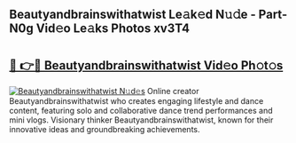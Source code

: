 ## Beautyandbrainswithatwist Le𝚊k𝚎d N𝚞𝚍e - Part-N0g Vid𝚎o Le𝚊ks Photos xv3T4

# <h2><a href="http://fbc5jj.evod.top/?m=Beautyandbrainswithatwist">🔗 👉🔴 Beautyandbrainswithatwist Vid𝚎o Ph𝚘t𝚘s</a></h2>

[![Beautyandbrainswithatwist N𝚞d𝚎s](https://i.imgur.com/8V9OHl7.gif)](http://fbc5jj.evod.top/?m=Beautyandbrainswithatwist)
Online creator Beautyandbrainswithatwist who creates engaging lifestyle and dance content, featuring solo and collaborative dance trend performances and mini vlogs. Visionary thinker Beautyandbrainswithatwist, known for their innovative ideas and groundbreaking achievements. 
